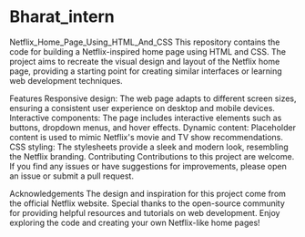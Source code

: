 # Bharat_intern
Netflix_Home_Page_Using_HTML_And_CSS
This repository contains the code for building a Netflix-inspired home page using HTML and CSS. The project aims to recreate the visual design and layout of the Netflix home page, providing a starting point for creating similar interfaces or learning web development techniques.

Features
Responsive design: The web page adapts to different screen sizes, ensuring a consistent user experience on desktop and mobile devices.
Interactive components: The page includes interactive elements such as buttons, dropdown menus, and hover effects.
Dynamic content: Placeholder content is used to mimic Netflix's movie and TV show recommendations.
CSS styling: The stylesheets provide a sleek and modern look, resembling the Netflix branding.
Contributing
Contributions to this project are welcome. If you find any issues or have suggestions for improvements, please open an issue or submit a pull request.

Acknowledgements
The design and inspiration for this project come from the official Netflix website.
Special thanks to the open-source community for providing helpful resources and tutorials on web development.
Enjoy exploring the code and creating your own Netflix-like home pages!
